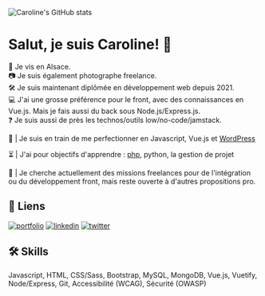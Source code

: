 ![Caroline's GitHub stats](https://github-readme-stats.vercel.app/api?username=carolinesenes&theme=vision-friendly-dark&show_icons=true)

# Salut, je suis Caroline! 👋
📍 Je vis en Alsace.  
📷 Je suis également photographe freelance.  
🛠️ Je suis maintenant diplômée en développement web depuis 2021.  
💻 J'ai une grosse préférence pour le front, avec des connaissances en Vue.js. Mais je fais aussi du back sous Node.js/Express.js.  
❓ Je suis aussi de près les technos/outils low/no-code/jamstack.  
  
🌱 | Je suis en train de me perfectionner en Javascript, Vue.js et [WordPress](https://capitainewp.io/formations/developper-theme-wordpress/) 
  
⏳ | J'ai pour objectifs d'apprendre : [php](https://openclassrooms.com/fr/courses/918836-concevez-votre-site-web-avec-php-et-mysql), python, la gestion de projet 
   
🔭 | Je cherche actuellement des missions freelances pour de l'intégration ou du développement front, mais reste ouverte à d'autres propositions pro.  


## 🔗 Liens
[![portfolio](https://img.shields.io/badge/my_portfolio_...coming_next-000?style=for-the-badge&logo=ko-fi&logoColor=white)](#)
[![linkedin](https://img.shields.io/badge/linkedin-0A66C2?style=for-the-badge&logo=linkedin&logoColor=white)](https://www.linkedin.com/in/carolinesenes/)
[![twitter](https://img.shields.io/badge/twitter-1DA1F2?style=for-the-badge&logo=twitter&logoColor=white)](https://twitter.com/senes_caroline)

  
## 🛠 Skills
Javascript, HTML, CSS/Sass, Bootstrap, MySQL, MongoDB, Vue.js, Vuetify, Node/Express, Git,
Accessibilité (WCAG), Sécurité (OWASP)
